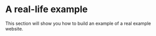 # A real-life example

This section will show you how to build an example of a real example website.


